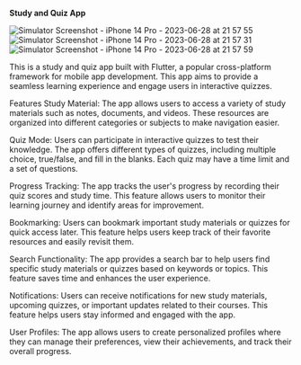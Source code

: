 **Study and Quiz App**

![Simulator Screenshot - iPhone 14 Pro - 2023-06-28 at 21 57 55](https://github.com/Anechaev06/quizz_me/assets/57583912/41c2dfec-c842-4033-ad31-e8a19141ce42)
![Simulator Screenshot - iPhone 14 Pro - 2023-06-28 at 21 57 31](https://github.com/Anechaev06/quizz_me/assets/57583912/8a862c53-f750-418b-aed7-4f0a29b04687)
![Simulator Screenshot - iPhone 14 Pro - 2023-06-28 at 21 57 59](https://github.com/Anechaev06/quizz_me/assets/57583912/6ebc1dcd-3699-4c36-bd9d-3cc5654c10c7)


This is a study and quiz app built with Flutter, a popular cross-platform framework for mobile app development. This app aims to provide a seamless learning experience and engage users in interactive quizzes.

Features
Study Material: The app allows users to access a variety of study materials such as notes, documents, and videos. These resources are organized into different categories or subjects to make navigation easier.

Quiz Mode: Users can participate in interactive quizzes to test their knowledge. The app offers different types of quizzes, including multiple choice, true/false, and fill in the blanks. Each quiz may have a time limit and a set of questions.

Progress Tracking: The app tracks the user's progress by recording their quiz scores and study time. This feature allows users to monitor their learning journey and identify areas for improvement.

Bookmarking: Users can bookmark important study materials or quizzes for quick access later. This feature helps users keep track of their favorite resources and easily revisit them.

Search Functionality: The app provides a search bar to help users find specific study materials or quizzes based on keywords or topics. This feature saves time and enhances the user experience.

Notifications: Users can receive notifications for new study materials, upcoming quizzes, or important updates related to their courses. This feature helps users stay informed and engaged with the app.

User Profiles: The app allows users to create personalized profiles where they can manage their preferences, view their achievements, and track their overall progress.

